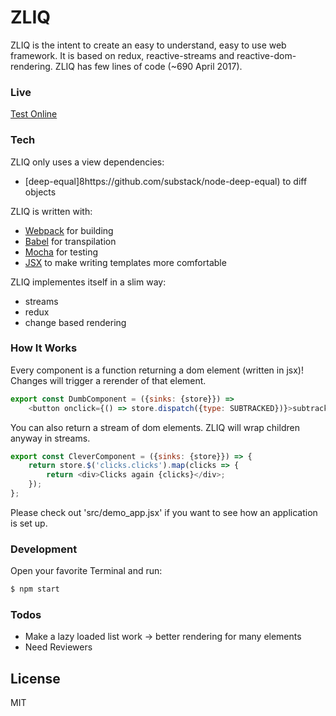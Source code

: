 # ZLIQ

ZLIQ is the intent to create an easy to understand, easy to use web framework. It is based on redux, reactive-streams and reactive-dom-rendering. ZLIQ has few lines of code (~690 April 2017).

### Live
[Test Online](https://cleaner-tortoise-23337.netlify.com/)

### Tech

ZLIQ only uses a view dependencies:
 - [deep-equal]8https://github.com/substack/node-deep-equal) to diff objects
 
ZLIQ is written with:
 - [Webpack](https://github.com/webpack/webpack) for building
 - [Babel](https://github.com/babel/babel) for transpilation
 - [Mocha](https://github.com/mochajs/mocha) for testing
 - [JSX](https://facebook.github.io/jsx/) to make writing templates more comfortable

ZLIQ implementes itself in a slim way:
 - streams
 - redux
 - change based rendering

### How It Works

Every component is a function returning a dom element (written in jsx)! Changes will trigger a rerender of that element. 

```js
export const DumbComponent = ({sinks: {store}}) =>
	<button onclick={() => store.dispatch({type: SUBTRACKED})}>subtracked</button>;
```

You can also return a stream of dom elements. ZLIQ will wrap children anyway in streams.

```js
export const CleverComponent = ({sinks: {store}}) => {
	return store.$('clicks.clicks').map(clicks => {
		return <div>Clicks again {clicks}</div>;
	});
};
```

Please check out 'src/demo_app.jsx' if you want to see how an application is set up.

### Development

Open your favorite Terminal and run:

```sh
$ npm start
```

### Todos

 - Make a lazy loaded list work -> better rendering for many elements 
 - Need Reviewers

License
----

MIT
